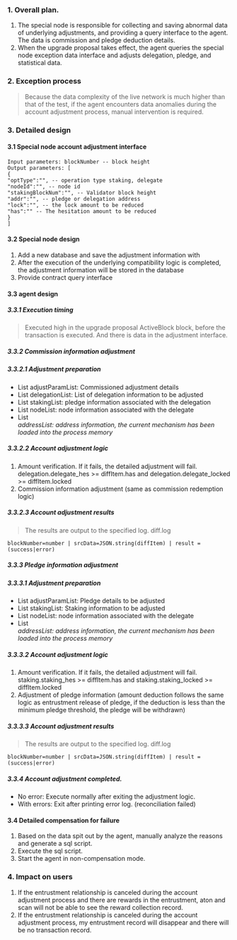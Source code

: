 ### 1. Overall plan.
1. The special node is responsible for collecting and saving abnormal data of underlying adjustments, and providing a query interface to the agent. The data is commission and pledge deduction details.
2. When the upgrade proposal takes effect, the agent queries the special node exception data interface and adjusts delegation, pledge, and statistical data.

### 2. Exception process
> Because the data complexity of the live network is much higher than that of the test, if the agent encounters data anomalies during the account adjustment process, manual intervention is required.

### 3. Detailed design

#### 3.1 Special node account adjustment interface

```
Input parameters: blockNumber -- block height
Output parameters: [
{
"optType":"", -- operation type staking, delegate
"nodeId":"", -- node id
"stakingBlockNum":"", -- Validator block height
"addr":"", -- pledge or delegation address
"lock":"", -- the lock amount to be reduced
"has":"" -- The hesitation amount to be reduced
}
]

```

#### 3.2 Special node design

1. Add a new database and save the adjustment information with
2. After the execution of the underlying compatibility logic is completed, the adjustment information will be stored in the database
3. Provide contract query interface

#### 3.3 agent design

##### 3.3.1 Execution timing
> Executed high in the upgrade proposal ActiveBlock block, before the transaction is executed. And there is data in the adjustment interface.

##### 3.3.2 Commission information adjustment

##### 3.3.2.1 Adjustment preparation

- List<DiffItem> adjustParamList: Commissioned adjustment details
- List<Delegation> delegationList: List of delegation information to be adjusted
- List<Staking> stakingList: pledge information associated with the delegation
- List<Node> nodeList: node information associated with the delegate
- List<Address> addressList: address information, the current mechanism has been loaded into the process memory

##### 3.3.2.2 Account adjustment logic

1. Amount verification. If it fails, the detailed adjustment will fail. delegation.delegate_hes >= diffItem.has and delegation.delegate_locked >= diffItem.locked
2. Commission information adjustment (same as commission redemption logic)

##### 3.3.2.3 Account adjustment results
> The results are output to the specified log. diff.log

```
blockNumber=number | srcData=JSON.string(diffItem) | result = (success|error)

```

##### 3.3.3 Pledge information adjustment

##### 3.3.3.1 Adjustment preparation

- List<DiffItem> adjustParamList: Pledge details to be adjusted
- List<Staking> stakingList: Staking information to be adjusted
- List<Node> nodeList: node information associated with the delegate
- List<Address> addressList: address information, the current mechanism has been loaded into the process memory

##### 3.3.3.2 Account adjustment logic

1. Amount verification. If it fails, the detailed adjustment will fail. staking.staking_hes >= diffItem.has and staking.staking_locked >= diffItem.locked
2. Adjustment of pledge information (amount deduction follows the same logic as entrustment release of pledge, if the deduction is less than the minimum pledge threshold, the pledge will be withdrawn)

##### 3.3.3.3 Account adjustment results
> The results are output to the specified log. diff.log

```
blockNumber=number | srcData=JSON.string(diffItem) | result = (success|error)

```

##### 3.3.4 Account adjustment completed.

- No error: Execute normally after exiting the adjustment logic.
- With errors: Exit after printing error log. (reconciliation failed)


#### 3.4 Detailed compensation for failure
1. Based on the data spit out by the agent, manually analyze the reasons and generate a sql script.
2. Execute the sql script.
3. Start the agent in non-compensation mode.

### 4. Impact on users
1. If the entrustment relationship is canceled during the account adjustment process and there are rewards in the entrustment, aton and scan will not be able to see the reward collection record.
2. If the entrustment relationship is canceled during the account adjustment process, my entrustment record will disappear and there will be no transaction record.